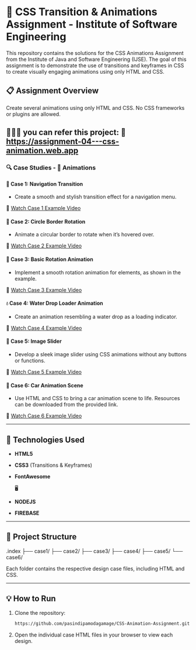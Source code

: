 # 🎨 CSS Transition & Animations Assignment - Institute of Software Engineering

This repository contains the solutions for the CSS Animations Assignment from the Institute of Java and Software Engineering (IJSE). The goal of this assignment is to demonstrate the use of transitions and keyframes in CSS to create visually engaging animations using only HTML and CSS.


## 📋 Assignment Overview

Create several animations using only HTML and CSS. No CSS frameworks or plugins are allowed.

##  👩🏾‍💻 you can refer this project: 🔗 https://assignment-04---css-animation.web.app


### 🔍 Case Studies - 🔮 Animations

#### **🎯 Case 1: Navigation Transition**
- Create a smooth and stylish transition effect for a navigation menu.
  
🔗 [Watch Case 1 Example Video](https://www.youtube.com/watch?v=XxBGmU2Ewa8)


#### **🔄 Case 2: Circle Border Rotation**
- Animate a circular border to rotate when it’s hovered over.
  
🔗 [Watch Case 2 Example Video](https://www.youtube.com/watch?v=tptNcgMxHGg)


#### **🔁 Case 3: Basic Rotation Animation**
- Implement a smooth rotation animation for elements, as shown in the example.
  
🔗 [Watch Case 3 Example Video](https://www.youtube.com/watch?v=5oB5X7IARvQ)


#### **💧 Case 4: Water Drop Loader Animation**
- Create an animation resembling a water drop as a loading indicator.
  
🔗 [Watch Case 4 Example Video](https://www.youtube.com/watch?v=HjdNIYts2Bk)


#### **📸 Case 5: Image Slider**
- Develop a sleek image slider using CSS animations without any buttons or functions.
  
🔗 [Watch Case 5 Example Video](https://www.youtube.com/watch?v=CXxMkZuSC1U)


#### **🚗 Case 6: Car Animation Scene**
- Use HTML and CSS to bring a car animation scene to life. Resources can be downloaded from the provided link.
  
🔗 [Watch Case 6 Example Video](https://www.youtube.com/watch?v=-jR0mhCpOMY)


---

## 🚀 Technologies Used
- **HTML5**
- **CSS3** (Transitions & Keyframes)
- **FontAwesome**

  🖥
- **NODEJS**
- **FIREBASE**
---

## 📂 Project Structure

.index ├── case1/ ├── case2/ ├── case3/ ├── case4/ ├── case5/ └── case6/

Each folder contains the respective design case files, including HTML and CSS.

---

## 💡 How to Run

1. Clone the repository:
   ```bash
   https://github.com/pasindipamodagamage/CSS-Animation-Assignment.git

2. Open the individual case HTML files in your browser to view each design.
